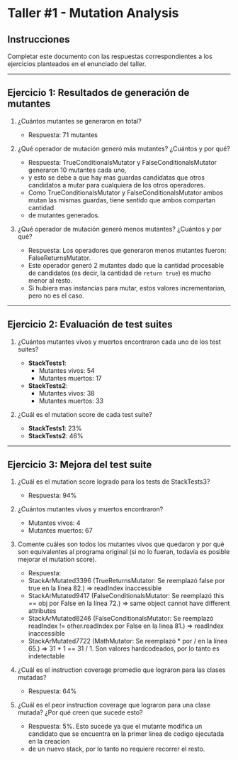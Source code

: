# Taller #1 - Mutation Analysis

## Instrucciones
Completar este documento con las respuestas correspondientes a los ejercicios planteados en el enunciado del taller.

---

## Ejercicio 1: Resultados de generación de mutantes

1. ¿Cuántos mutantes se generaron en total?
   - Respuesta: 71 mutantes

2. ¿Qué operador de mutación generó más mutantes? ¿Cuántos y por qué?
   - Respuesta: TrueConditionalsMutator y FalseConditionalsMutator generaron 10 mutantes cada uno,
   - y esto se debe a que hay mas guardas candidatas que otros candidatos a mutar para cualquiera de los otros operadores.
   - Como TrueConditionalsMutator y FalseConditionalsMutator ambos mutan las mismas guardas, tiene sentido que ambos compartan cantidad
   - de mutantes generados.

3. ¿Qué operador de mutación generó menos mutantes? ¿Cuántos y por qué?
   - Respuesta: Los operadores que generaron menos mutantes fueron: FalseReturnsMutator.
   - Este operador generó 2 mutantes dado que la cantidad procesable de candidatos (es decir, la cantidad de `return true`) es mucho menor al resto.
   - Si hubiera mas instancias para mutar, estos valores incrementarian, pero no es el caso.


---

## Ejercicio 2: Evaluación de test suites

1. ¿Cuántos mutantes vivos y muertos encontraron cada uno de los test suites?
   - **StackTests1**:
     - Mutantes vivos: 54
     - Mutantes muertos: 17
   - **StackTests2**:
     - Mutantes vivos: 38
     - Mutantes muertos: 33

2. ¿Cuál es el mutation score de cada test suite?
   - **StackTests1**: 23%
   - **StackTests2**: 46%

---

## Ejercicio 3: Mejora del test suite

1. ¿Cuál es el mutation score logrado para los tests de StackTests3?
   - Respuesta: 94%

2. ¿Cuántos mutantes vivos y muertos encontraron?
   - Mutantes vivos: 4
   - Mutantes muertos: 67

3. Comente cuáles son todos los mutantes vivos que quedaron y por qué son equivalentes al programa original (si no lo fueran, todavía es posible mejorar el mutation score).
   - Respuesta:
   - StackArMutated3396 (TrueReturnsMutator: Se reemplazó false por true en la línea 82.) => readIndex inaccessible
   - StackArMutated9417 (FalseConditionalsMutator: Se reemplazó this == obj por False en la línea 72.) => same object cannot have different attributes
   - StackArMutated8246 (FalseConditionalsMutator: Se reemplazó readIndex != other.readIndex por False en la línea 81.) => readIndex inaccessible
   - StackArMutated7722 (MathMutator: Se reemplazó * por / en la línea 65.) => 31 * 1 == 31 / 1. Son valores hardcodeados, por lo tanto es indetectable

4. ¿Cuál es el instruction coverage promedio que lograron para las clases mutadas?
   - Respuesta: 64%

5. ¿Cuál es el peor instruction coverage que lograron para una clase mutada? ¿Por qué creen que sucede esto?
   - Respuesta: 5%. Esto sucede ya que el mutante modifica un candidato que se encuentra en la primer linea de codigo ejecutada en la creacion
   - de un nuevo stack, por lo tanto no requiere recorrer el resto.
